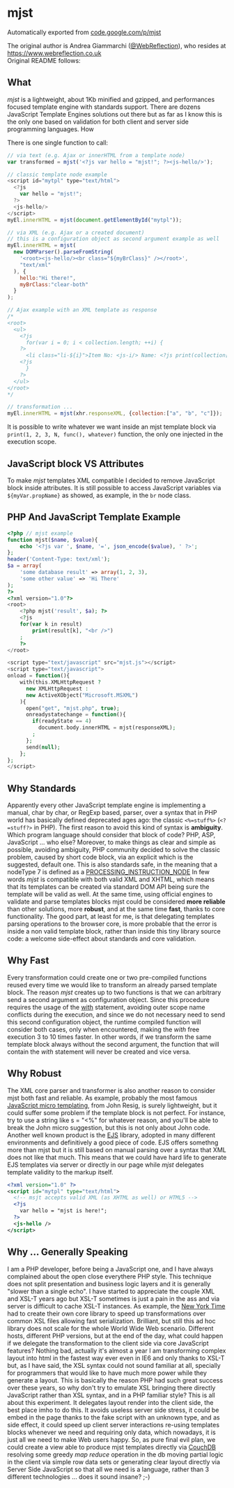 # mjst
Automatically exported from [code.google.com/p/mjst](http://code.google.com/p/mjst) 

The original author is Andrea Giammarchi ([@WebReflection](https://twitter.com/WebReflection)), who resides at https://www.webreflection.co.uk  
Original README follows:

## What

*mjst* is a lightweight, about 1Kb minified and gzipped, and performances focused template engine with standards support. There are dozens JavaScript Template Engines solutions out there but as far as I know this is the only one based on validation for both client and server side programming languages.
How

There is one single function to call:
```javascript
// via text (e.g. Ajax or innerHTML from a template node)
var transformed = mjst('<?js var hello = "mjst!"; ?><js-hello/>');

// classic template node example
<script id="mytpl" type="text/html">
  <?js
    var hello = "mjst!";
  ?>
  <js-hello/>
</script>
myEl.innerHTML = mjst(document.getElementById("mytpl"));

// via XML (e.g. Ajax or a created document)
// this is a configuration object as second argument example as well
myEl.innerHTML = mjst(
  new DOMParser().parseFromString(
    '<root><js-hello/><br class="${myBrClass}" /></root>',
    "text/xml"
  ), {
    hello:"Hi there!",
    myBrClass:"clear-both"
  }
);

// Ajax example with an XML template as response
/*
<root>
  <ul>
    <?js
      for(var i = 0; i < collection.length; ++i) {
    ?>
      <li class="li-${i}">Item No: <js-i/> Name: <?js print(collection[i]); ?></li>
    <?js
      }
    ?>
  </ul>
</root>
*/

// transformation ...
myEl.innerHTML = mjst(xhr.responseXML, {collection:["a", "b", "c"]});
```
It is possible to write whatever we want inside an mjst template block via ```print(1, 2, 3, N, func(), whatever)``` function, the only one injected in the execution scope.

## JavaScript block VS Attributes

To make *mjst* templates XML compatible I decided to remove JavaScript block inside attributes. It is still possible to access JavaScript variables via ```${myVar.propName}``` as showed, as example, in the ```br``` node class.

## PHP And JavaScript Template Example
```php
<?php // mjst example
function mjst($name, $value){
    echo '<?js var ', $name, '=', json_encode($value), ' ?>';
};
header('Content-Type: text/xml');
$a = array(
    'some database result' => array(1, 2, 3),
    'some other value' => 'Hi There'
);
?>
<?xml version="1.0"?>
<root>
    <?php mjst('result', $a); ?>
    <?js
    for(var k in result)
        print(result[k], "<br />")
    ;
    ?>
</root>

<script type="text/javascript" src="mjst.js"></script>
<script type="text/javascript">
onload = function(){
    with(this.XMLHttpRequest ?
      new XMLHttpRequest :
      new ActiveXObject("Microsoft.MSXML")
    ){
      open("get", "mjst.php", true);
      onreadystatechange = function(){
        if(readyState == 4)
          document.body.innerHTML = mjst(responseXML);
        ;
      };
      send(null);
    };
};
</script>
```

## Why Standards

Apparently every other JavaScript template engine is implementing a manual, char by char, or RegExp based, parser, over a syntax that in PHP world has basically defined deprecated ages ago: the classic ```<%=stuff%>``` (```<?=stuff?>``` in PHP). The first reason to avoid this kind of syntax is **ambiguity**. Which program language should consider that block of code? PHP, ASP, JavaScript ... who else? Moreover, to make things as clear and simple as possible, avoiding ambiguity, PHP community decided to solve the classic <?xml?> problem, caused by short code block, via an explicit <?php ?> which is the suggested, default one. This is also standards safe, in the meaning that a nodeType 7 is defined as a [PROCESSING_INSTRUCTION_NODE](http://www.w3.org/2003/01/dom2-javadoc/org/w3c/dom/Node.html#PROCESSING_INSTRUCTION_NODE) In few words *mjst* is compatible with both valid XML and XHTML, which means that its templates can be created via standard DOM API being sure the template will be valid as well. At the same time, using official engines to validate and parse templates blocks mjst could be considered **more reliable** than other solutions, more **robust**, and at the same time **fast**, thanks to core functionality. The good part, at least for me, is that delegating templates parsing operations to the browser core, is more probable that the error is inside a non valid template block, rather than inside this tiny library source code: a welcome side-effect about standards and core validation.

## Why Fast

Every transformation could create one or two pre-compiled functions reused every time we would like to transform an already parsed template block. The reason *mjst* creates up to two functions is that we can arbitrary send a second argument as configuration object. Since this procedure requires the usage of the [with](http://webreflection.blogspot.com/2009/12/with-some-good-example.html) statement, avoiding outer scope name conflicts during the execution, and since we do not necessary need to send this second configuration object, the runtime compiled function will consider both cases, only when encountered, making the *with* free execution 3 to 10 times faster. In other words, if we transform the same template block always without the second argument, the function that will contain the *with* statement will never be created and vice versa.

## Why Robust

The XML core parser and transformer is also another reason to consider mjst both fast and reliable. As example, probably the most famous [JavaScript micro templating](http://ejohn.org/blog/javascript-micro-templating/), from John Resig, is surely lightweight, but it could suffer some problem if the template block is not perfect. For instance, try to use a string like s = "<%" for whatever reason, and you'll be able to break the John micro suggestion, but this is not only about John code. Another well known product is the [EJS](http://embeddedjs.com/) library, adopted in many different environments and definitively a good piece of code. EJS offers somethng more than mjst but it is still based on manual parsing over a syntax that XML does not like that much. This means that we could have hard life to generate EJS templates via server or directly in our page while *mjst* delegates template validity to the markup itself.
```xml
<?xml version="1.0" ?> 
<script id="mytpl" type="text/html">
  <!-- msjt accepts valid XML (as XHTML as well) or HTML5 -->
  <?js
    var hello = "mjst is here!";
  ?>
  <js-hello />
</script>
```

## Why ... Generally Speaking

I am a PHP developer, before being a JavaScript one, and I have always complained about the open close everythere PHP style. This technique does not split presentation and business logic layers and it is generally "slower than a single echo". I have started to appreciate the couple XML and XSL-T years ago but XSL-T sometimes is just a pain in the ass and via server is difficult to cache XSL-T instances. As example, the [New York Time](http://code.nytimes.com/projects/xslcache) had to create their own core library to speed up transformations over common XSL files allowing fast serialization. Brilliant, but still this ad hoc library does not scale for the whole World Wide Web scenario. Different hosts, different PHP versions, but at the end of the day, what could happen if we delegate the transformation to the client side via core JavaScript features? Nothing bad, actually it's almost a year I am transforming complex layout into html in the fastest way ever even in IE6 and only thanks to XSL-T but, as I have said, the XSL syntax could not sound familiar at all, specially for programmers that would like to have much more power while they generate a layout. This is basically the reason PHP had such great success over these years, so why don't try to emulate XSL bringing there directly JavaScript rather than XSL syntax, and in a PHP familiar style? This is all about this experiment. It delegates layout render into the client side, the best place imho to do this. It avoids useless server side stress, it could be embed in the page thanks to the fake script with an unknown type, and as side effect, it could speed up client server interactions re-using templates blocks whenever we need and requiring only data, which nowadays, it is just all we need to make Web users happy. So, as pure final evil plan, we could create a view able to produce mjst templates directly via [CouchDB](http://couchdb.apache.org/) resolving some greedy *map reduce* operation in the db moving partial logic in the client via simple row data sets or generating clear layout directly via Server Side JavaScript so that all we need is a language, rather than 3 different technologies ... does it sound insane? ;-) 

